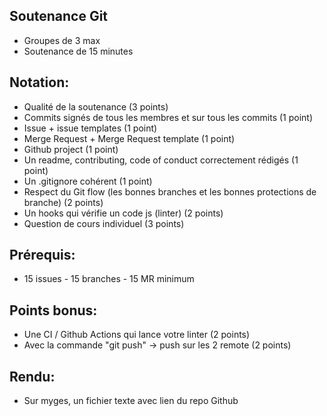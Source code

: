 ## Soutenance Git
- Groupes de 3 max
- Soutenance de 15 minutes
  
## Notation:
- Qualité de la soutenance (3 points)
- Commits signés de tous les membres et sur tous les commits (1 point)
- Issue + issue templates (1 point)
- Merge Request + Merge Request template (1 point)
- Github project (1 point)
- Un readme, contributing, code of conduct correctement rédigés (1 point)
- Un .gitignore cohérent (1 point)
- Respect du Git flow (les bonnes branches et les bonnes protections de branche) (2
points)
- Un hooks qui vérifie un code js (linter) (2 points)
- Question de cours individuel (3 points)

## Prérequis:
- 15 issues - 15 branches - 15 MR minimum

## Points bonus:
- Une CI / Github Actions qui lance votre linter (2 points)
- Avec la commande "git push" -> push sur les 2 remote (2 points)

## Rendu:
- Sur myges, un fichier texte avec lien du repo Github
